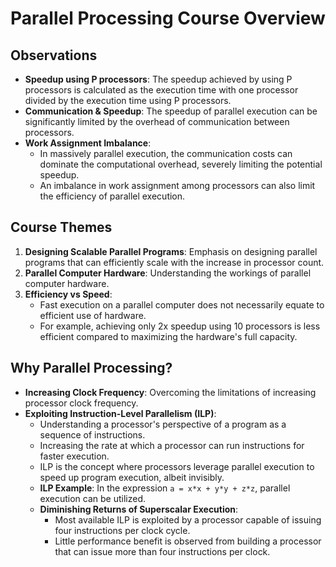 # Parallel Processing Course Overview

## Observations
- **Speedup using P processors**: The speedup achieved by using P processors is calculated as the execution time with one processor divided by the execution time using P processors.
- **Communication & Speedup**: The speedup of parallel execution can be significantly limited by the overhead of communication between processors.
- **Work Assignment Imbalance**: 
    - In massively parallel execution, the communication costs can dominate the computational overhead, severely limiting the potential speedup.
    - An imbalance in work assignment among processors can also limit the efficiency of parallel execution.

## Course Themes
1. **Designing Scalable Parallel Programs**: Emphasis on designing parallel programs that can efficiently scale with the increase in processor count.
2. **Parallel Computer Hardware**: Understanding the workings of parallel computer hardware.
3. **Efficiency vs Speed**: 
    - Fast execution on a parallel computer does not necessarily equate to efficient use of hardware.
    - For example, achieving only 2x speedup using 10 processors is less efficient compared to maximizing the hardware's full capacity.

## Why Parallel Processing?
- **Increasing Clock Frequency**: Overcoming the limitations of increasing processor clock frequency.
- **Exploiting Instruction-Level Parallelism (ILP)**:
    - Understanding a processor's perspective of a program as a sequence of instructions.
    - Increasing the rate at which a processor can run instructions for faster execution.
    - ILP is the concept where processors leverage parallel execution to speed up program execution, albeit invisibly.
    - **ILP Example**: In the expression `a = x*x + y*y + z*z`, parallel execution can be utilized.
    - **Diminishing Returns of Superscalar Execution**: 
        - Most available ILP is exploited by a processor capable of issuing four instructions per clock cycle.
        - Little performance benefit is observed from building a processor that can issue more than four instructions per clock.

